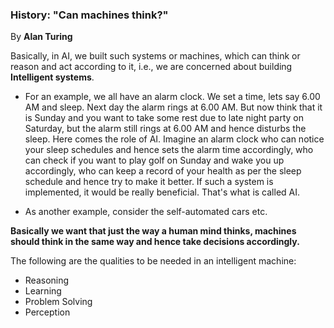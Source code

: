 ### History: "Can machines think?"
By **Alan Turing**

Basically, in AI, we built such systems or machines, which can think or reason and act according to it, i.e., we are concerned about building **Intelligent systems**.

- For an example, we all have an alarm clock. We set a time, lets say 6.00 AM and sleep. Next day the alarm rings at 6.00 AM.
But now think that it is Sunday and you want to take some rest due to late night party on Saturday, but the alarm still rings at 6.00 AM and hence disturbs the sleep. 
Here comes the role of AI. Imagine an alarm clock who can notice your sleep schedules and hence sets the alarm time accordingly, who can check if you want to play golf on Sunday and wake you up accordingly, who can keep a record of your health as per the sleep schedule and hence try to make it better. If such a system is implemented, it would be really beneficial. That's what is called AI.

- As another example, consider the self-automated cars etc.

**Basically we want that just the way a human mind thinks, machines should think in the same way and hence take decisions accordingly.**

The following are the qualities to be needed in an intelligent machine:
* Reasoning
* Learning
* Problem Solving
* Perception
